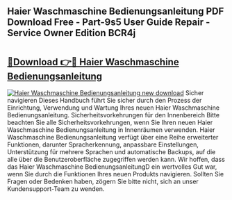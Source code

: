 ## Haier Waschmaschine Bedienungsanleitung PDF Download Free - Part-9s5 User Guide Repair - Service Owner Edition BCR4j

# <h2><a href="http://df3z368.blite.top/?on=Haier+Waschmaschine+Bedienungsanleitung">🔗Download 👉🔴 Haier Waschmaschine Bedienungsanleitung</a></h2>

[![Haier Waschmaschine Bedienungsanleitung new download](https://i.imgur.com/lujVjoI.png)](http://df3z368.blite.top/?on=Haier+Waschmaschine+Bedienungsanleitung)
Sicher navigieren Dieses Handbuch führt Sie sicher durch den Prozess der Einrichtung, Verwendung und Wartung Ihres neuen Haier Waschmaschine Bedienungsanleitung. Sicherheitsvorkehrungen für den Innenbereich Bitte beachten Sie alle Sicherheitsvorkehrungen, wenn Sie Ihren neuen Haier Waschmaschine Bedienungsanleitung in Innenräumen verwenden. Haier Waschmaschine Bedienungsanleitung verfügt über eine Reihe erweiterter Funktionen, darunter Spracherkennung, anpassbare Einstellungen, Unterstützung für mehrere Sprachen und automatische Backups, auf die alle über die Benutzeroberfläche zugegriffen werden kann. Wir hoffen, dass das Haier Waschmaschine BedienungsanleitungD ein wertvolles Gut war, wenn Sie durch die Funktionen Ihres neuen Produkts navigieren. Sollten Sie Fragen oder Bedenken haben, zögern Sie bitte nicht, sich an unser Kundensupport-Team zu wenden.
